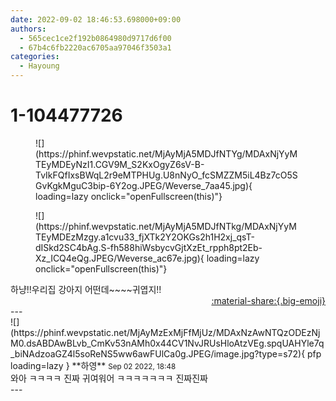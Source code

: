 ```yaml
---
date: 2022-09-02 18:46:53.698000+09:00
authors:
  - 565cec1ce2f192b0864980d9717d6f00
  - 67b4c6fb2220ac6705aa97046f3503a1
categories:
  - Hayoung
---
```


# 1-104477726

<div class="post-container" markdown="1">
<div class="content-container md-sidebar__scrollwrap" markdown="1">


<figure markdown="1">
![](https://phinf.wevpstatic.net/MjAyMjA5MDJfNTYg/MDAxNjYyMTEyMDEyNzI1.CGV9M_S2KxOgyZ6sV-B-TvIkFQfIxsBWqL2r9eMTPHUg.U8nNyO_fcSMZZM5iL4Bz7cO5SGvKgkMguC3bip-6Y2og.JPEG/Weverse_7aa45.jpg){ loading=lazy onclick="openFullscreen(this)"}
</figure>

<figure markdown="1">
![](https://phinf.wevpstatic.net/MjAyMjA5MDJfNTkg/MDAxNjYyMTEyMDEzMzgy.a1cvu33_fjXTk2Y2OKGs2h1H2xj_qsT-dISkd2SC4bAg.S-fh588hiWsbycvGjtXzEt_rpph8pt2Eb-Xz_ICQ4eQg.JPEG/Weverse_ac67e.jpg){ loading=lazy onclick="openFullscreen(this)"}
</figure>
하냥!!우리집 강아지 어떤데~~~~귀엽지!!

</div>
</div>

<div style="text-align: right;" markdown="1">
<a href="https://weverse.io/fromis9/fanpost/1-104477726" style="text-align: right;">:material-share:{.big-emoji}</a>
</div>
---

<div class="comments-container md-sidebar__scrollwrap" markdown="1">
<div class="comment" markdown="1">
<div class='id-container' markdown="1">
![](https://phinf.wevpstatic.net/MjAyMzExMjFfMjUz/MDAxNzAwNTQzODEzNjM0.dsABDAwBLvb_CmKv53nAMh0x44CV1NvJRUsHloAtzVEg.spqUAHYle7q_biNAdzoaGZ4l5soReNS5ww6awFUlCa0g.JPEG/image.jpg?type=s72){ pfp loading=lazy }
**<span class="artist">하영</span>** <small>Sep 02 2022, 18:48</small><br>
</div>
<div class='comment-body' markdown="1">
와아 ㅋㅋㅋㅋ 진짜 귀여워어 ㅋㅋㅋㅋㅋㅋㅋ 진짜진짜
</div>
</div>
</div>
---
